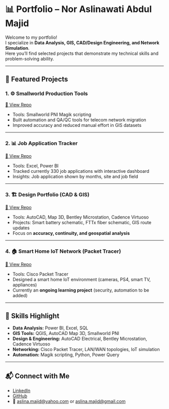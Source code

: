 # 📊 Portfolio – Nor Aslinawati Abdul Majid

Welcome to my portfolio!  
I specialize in **Data Analysis, GIS, CAD/Design Engineering, and Network Simulation**.  
Here you’ll find selected projects that demonstrate my technical skills and problem-solving ability.  

---

## 🚀 Featured Projects

### 1. ⚙️ Smallworld Production Tools
[🔗 View Repo](https://github.com/aszleyna85/SmallWorld_prod_tools)  
- Tools: Smallworld PNI Magik scripting 
- Built automation and QA/QC tools for telecom network migration  
- Improved accuracy and reduced manual effort in GIS datasets  

---

### 2. 📊 Job Application Tracker
[🔗 View Repo](https://github.com/aszleyna85/Job_Application_Tracker)  
- Tools: Excel, Power BI  
- Tracked currently 330 job applications with interactive dashboard  
- Insights: Job application shown by months, site and job field  

---

### 3. 🏗️ Design Portfolio (CAD & GIS)
[🔗 View Repo](https://github.com/aszleyna85/Design_Portfolio)  
- Tools: AutoCAD, Map 3D, Bentley Microstation, Cadence Virtuoso  
- Projects: Smart battery schematic, FTTx fiber schematic, GIS route updates  
- Focus on **accuracy, continuity, and geospatial analysis**  

---

### 4. 🏠 Smart Home IoT Network (Packet Tracer)
[🔗 View Repo](https://github.com/aszleyna85/Smart_Home_IoT)  
- Tools: Cisco Packet Tracer  
- Designed a smart home IoT environment (cameras, PS4, smart TV, appliances)  
- Currently an **ongoing learning project** (security, automation to be added)  

---

## 🧰 Skills Highlight
- **Data Analysis:** Power BI, Excel, SQL 
- **GIS Tools:** QGIS, AutoCAD Map 3D, Smallworld PNI  
- **Design & Engineering:** AutoCAD Electrical, Bentley Microstation, Cadence Virtuoso  
- **Networking:** Cisco Packet Tracer, LAN/WAN topologies, IoT simulation  
- **Automation:** Magik scripting, Python, Power Query  

---

## 📬 Connect with Me
- [LinkedIn](https://www.linkedin.com/in/nor-aslinawati-abdul-majid/)  
- [GitHub](https://github.com/aszleyna85)  
- 📧 aslina.majid@yahoo.com or aslina.majid@gmail.com

